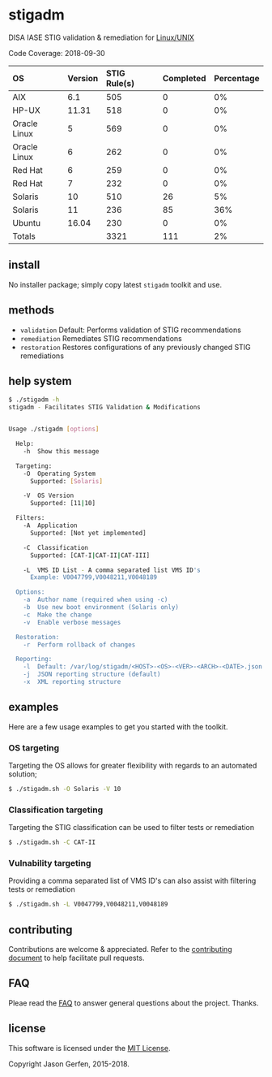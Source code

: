 # stigadm

DISA IASE STIG validation & remediation for [Linux/UNIX](https://iase.disa.mil/stigs/os/unix-linux/Pages/index.aspx)

Code Coverage: 2018-09-30

| OS            | Version   | STIG Rule(s)   | Completed | Percentage |
| :---          | :---      | :---           | :---      | :---       |
| AIX           | 6.1       | 505            | 0         | 0%         |
| HP-UX         | 11.31     | 518            | 0         | 0%         |
| Oracle Linux  | 5         | 569            | 0         | 0%         |
| Oracle Linux  | 6         | 262            | 0         | 0%         |
| Red Hat       | 6         | 259            | 0         | 0%         |
| Red Hat       | 7         | 232            | 0         | 0%         |
| Solaris       | 10        | 510            | 26        | 5%         |
| Solaris       | 11        | 236            | 85        | 36%        |
| Ubuntu        | 16.04     | 230            | 0         | 0%         |
| Totals        |           | 3321           | 111       | 2%         |

## install ##
No installer package; simply copy latest `stigadm` toolkit and use.

## methods ##

* `validation`      Default: Performs validation of STIG recommendations
* `remediation`     Remediates STIG recommendations
* `restoration`     Restores configurations of any previously changed STIG remediations


## help system ##

```sh
$ ./stigadm -h
stigadm - Facilitates STIG Validation & Modifications


Usage ./stigadm [options]

  Help:
    -h  Show this message

  Targeting:
    -O  Operating System
      Supported: [Solaris]

    -V  OS Version
      Supported: [11|10]

  Filters:
    -A  Application
      Supported: [Not yet implemented]

    -C  Classification
      Supported: [CAT-I|CAT-II|CAT-III]

    -L  VMS ID List - A comma separated list VMS ID's
      Example: V0047799,V0048211,V0048189

  Options:
    -a  Author name (required when using -c)
    -b  Use new boot environment (Solaris only)
    -c  Make the change
    -v  Enable verbose messages

  Restoration:
    -r  Perform rollback of changes

  Reporting:
    -l  Default: /var/log/stigadm/<HOST>-<OS>-<VER>-<ARCH>-<DATE>.json
    -j  JSON reporting structure (default)
    -x  XML reporting structure
```

## examples ##
Here are a few usage examples to get you started with the toolkit.

### OS targeting
Targeting the OS allows for greater flexibility with regards to an automated solution;

```sh
$ ./stigadm.sh -O Solaris -V 10
```

### Classification targeting
Targeting the STIG classification can be used to filter tests or remediation

```sh
$ ./stigadm.sh -C CAT-II
```

### Vulnability targeting
Providing a comma separated list of VMS ID's can also assist with filtering tests or remediation

```sh
$ ./stigadm.sh -L V0047799,V0048211,V0048189
```

## contributing ##

Contributions are welcome & appreciated. Refer to the [contributing document](https://github.com/jas-/stigadm/blob/master/CONTRIBUTING.md)
to help facilitate pull requests.

## FAQ ##
Pleae read the [FAQ](https://github.com/stigadm/stigadm/wiki/FAQ) to answer general questions about the project. Thanks.


## license ##

This software is licensed under the [MIT License](https://github.com/jas-/stigadm/blob/master/LICENSE).

Copyright Jason Gerfen, 2015-2018.
